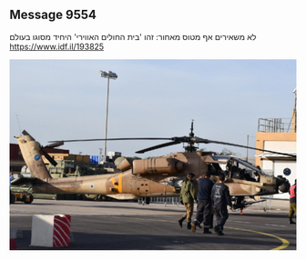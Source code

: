 ## Message 9554

לא משאירים אף מטוס מאחור:
זהו 'בית החולים האווירי' היחיד מסוגו בעולם
https://www.idf.il/193825

![Photo](./9554/9554_photo.jpg)
